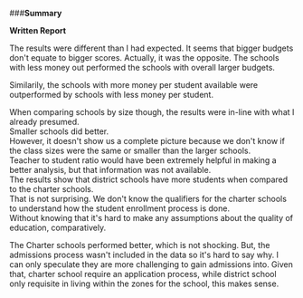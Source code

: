 ###**Summary**

**Written Report**

The results were different than I had expected.   It seems that bigger budgets don't equate to bigger scores.  Actually, it was the opposite.  The schools with less money out performed the schools with overall larger budgets.  

Similarily, the schools with more money per student available were outperformed by schools with less money per student.  


When comparing schools by size though,  the results were in-line with what I already presumed.  
Smaller schools did better.    
However, it doesn't show us a complete picture because we don't know if the class sizes were the same or smaller than the larger schools.   
Teacher to student ratio would have been extremely helpful in making a better analysis, but that information was not available.  
The results show that district schools have more students when compared to the charter schools.  
That is not surprising.  We don't know the qualifiers for the charter schools to understand how the student enrollment process is done.  
Without knowing that it's hard to make any assumptions about the quality of education, comparatively. 


The Charter schools performed better, which is not shocking. But, the admissions process wasn't included in the data so it's hard to say why. 
I can only speculate they are more challenging to gain admissions into.
Given that, charter school require an application process, while district school only requisite in living within the zones for the school, this makes sense. 
